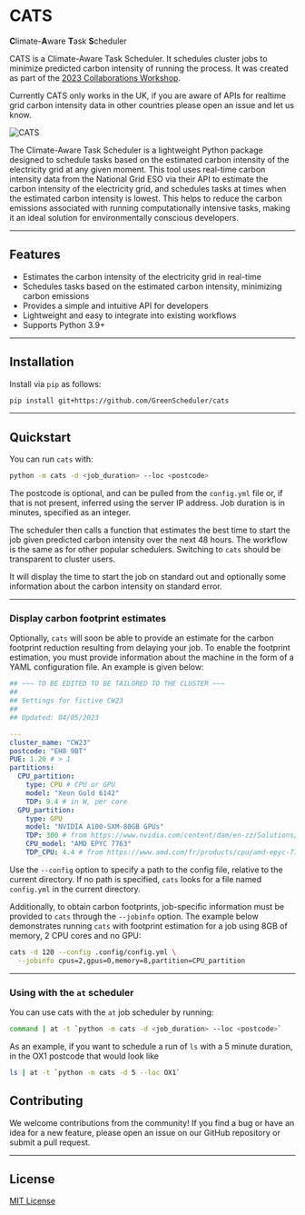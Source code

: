 # CATS

**C**limate-**A**ware **T**ask **S**cheduler

CATS is a Climate-Aware Task Scheduler. It schedules cluster jobs to minimize predicted carbon intensity of running the process. It was created as part of the [2023 Collaborations Workshop](https://software.ac.uk/cw23).

Currently CATS only works in the UK, if you are aware of APIs for realtime grid carbon intensity data in other countries please open an issue and let us know.

![CATS](https://i.imgur.com/QvbPDm7.png)

The Climate-Aware Task Scheduler is a lightweight Python package designed to schedule tasks based on the estimated carbon intensity of the electricity grid at any given moment. This tool uses real-time carbon intensity data from the National Grid ESO via their API to estimate the carbon intensity of the electricity grid, and schedules tasks at times when the estimated carbon intensity is lowest. This helps to reduce the carbon emissions associated with running computationally intensive tasks, making it an ideal solution for environmentally conscious developers.
***

## Features

- Estimates the carbon intensity of the electricity grid in real-time
- Schedules tasks based on the estimated carbon intensity, minimizing carbon emissions
- Provides a simple and intuitive API for developers
- Lightweight and easy to integrate into existing workflows
- Supports Python 3.9+

***

## Installation

Install via `pip` as follows:

```bash
pip install git+https://github.com/GreenScheduler/cats
```

***

## Quickstart

You can run `cats` with:

```bash
python -m cats -d <job_duration> --loc <postcode>
```

The postcode is optional, and can be pulled from the `config.yml` file or, if that is not present, inferred using the server IP address. Job duration is in minutes, specified as an integer.

The scheduler then calls a function that estimates the best time to start the job given predicted carbon intensity over the next 48 hours. The workflow is the same as for other popular schedulers. Switching to `cats` should be transparent to cluster users.

It will display the time to start the job on standard out and optionally some information about the carbon intensity on standard error.

***

### Display carbon footprint estimates

Optionally, `cats` will soon be able to provide an estimate for the carbon footprint reduction resulting from delaying your job.  To enable the footprint estimation, you must provide information about the machine in the form of a YAML configuration file.  An example is given below:

```yaml
## ~~~ TO BE EDITED TO BE TAILORED TO THE CLUSTER ~~~
##
## Settings for fictive CW23
##
## Updated: 04/05/2023

---
cluster_name: "CW23"
postcode: "EH8 9BT"
PUE: 1.20 # > 1
partitions:
  CPU_partition:
    type: CPU # CPU or GPU
    model: "Xeon Gold 6142"
    TDP: 9.4 # in W, per core
  GPU_partition:
    type: GPU
    model: "NVIDIA A100-SXM-80GB GPUs" 
    TDP: 300 # from https://www.nvidia.com/content/dam/en-zz/Solutions/Data-Center/a100/pdf/PB-10577-001_v02.pdf
    CPU_model: "AMD EPYC 7763" 
    TDP_CPU: 4.4 # from https://www.amd.com/fr/products/cpu/amd-epyc-7763
```

Use the `--config` option to specify a path to the config file, relative to the current directory. If no path is specified, `cats` looks for a file named `config.yml` in the current directory.

Additionally, to obtain carbon footprints, job-specific information must be provided to `cats` through the `--jobinfo` option.  The example below demonstrates running `cats` with footprint estimation for a job using 8GB of memory, 2 CPU cores and no GPU:

```bash
cats -d 120 --config .config/config.yml \
  --jobinfo cpus=2,gpus=0,memory=8,partition=CPU_partition
```

***

### Using with the `at` scheduler

You can use cats with the `at` job scheduler by running:

```bash
command | at -t `python -m cats -d <job_duration> --loc <postcode>`
```

As an example, if you want to schedule a run of `ls` with a 5 minute duration, in the OX1 postcode
that would look like

```bash
ls | at -t `python -m cats -d 5 --loc OX1`
```

## Contributing

We welcome contributions from the community! If you find a bug or have an idea for a new feature, please open an issue on our GitHub repository or submit a pull request.
***

## License

[MIT License](https://github.com/GreenScheduler/cats/blob/main/LICENSE)
